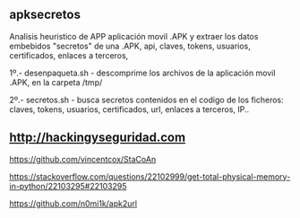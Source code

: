 ## apksecretos

Analisis heuristico de APP aplicación movil .APK y extraer los datos embebidos "secretos" de una .APK, api, claves, tokens, usuarios, certificados, enlaces a terceros, 

1º.- desenpaqueta.sh - descomprime los archivos de la aplicación movil .APK, en la carpeta /tmp/

2º.- secretos.sh - busca secretos contenidos en el codigo de los ficheros: claves, tokens, usuarios, certificados, url, enlaces a terceros, IP..



## http://hackingyseguridad.com

https://github.com/vincentcox/StaCoAn

https://stackoverflow.com/questions/22102999/get-total-physical-memory-in-python/22103295#22103295

https://github.com/n0mi1k/apk2url

